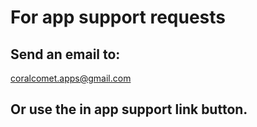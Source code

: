 # For app support requests

## Send an email to:
coralcomet.apps@gmail.com

## Or use the in app support link button.
